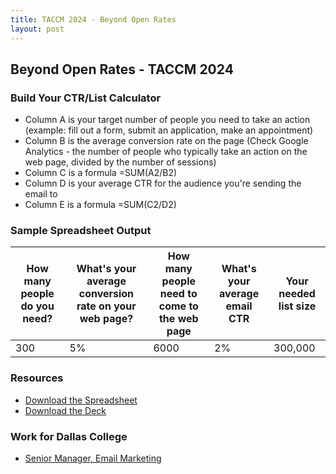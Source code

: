 ```yaml
---
title: TACCM 2024 - Beyond Open Rates
layout: post
---
```

## Beyond Open Rates - TACCM 2024

### Build Your CTR/List Calculator
* Column A is your target number of people you need to take an action (example: fill out a form, submit an application, make an appointment)
* Column B is the average conversion rate on the page (Check Google Analytics - the number of people who typically take an action on the web page, divided by the number of sessions)
* Column C is a formula =SUM(A2/B2)
* Column D is your average CTR for the audience you're sending the email to
* Column E is a formula =SUM(C2/D2)

### Sample Spreadsheet Output

| How many people do you need? | What's your average conversion rate on your web page? | How many people need to come to the web page | What's your average email CTR | Your needed list size |
|------------------------------|------------------------------------------------------|---------------------------------------------|-------------------------------|----------------------|
| 300                          | 5%                                                   | 6000                                        | 2%                            | 300,000              |

### Resources
* [Download the Spreadsheet](https://github.com/jdblundell/jdblundell.github.io/raw/master/ctr-calculator.xlsx)
* [Download the Deck](https://github.com/jdblundell/jdblundell.github.io/raw/master/jdblundell-taccm-openrates.pptx)

### Work for Dallas College
* [Senior Manager, Email Marketing](https://dallascollege.wd1.myworkdayjobs.com/Dallas_College_Careers/job/Dallas-College-Administration/Senior-Manager--Email-Marketing_R5746?source=jdblundell)
